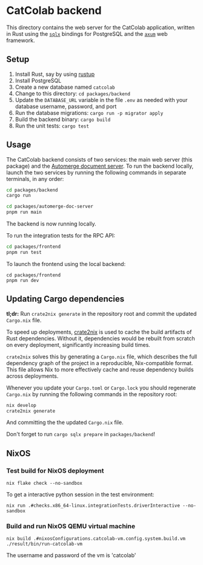 # CatColab backend

This directory contains the web server for the CatColab application, written in
Rust using the [`sqlx`](https://github.com/launchbadge/sqlx) bindings for
PostgreSQL and the [`axum`](https://github.com/tokio-rs/axum) web framework.

## Setup

1. Install Rust, say by using [rustup](https://rustup.rs/)
2. Install PostgreSQL
3. Create a new database named `catcolab`
4. Change to this directory: `cd packages/backend`
5. Update the `DATABASE_URL` variable in the file `.env` as needed with your
   database username, password, and port
6. Run the database migrations: `cargo run -p migrator apply`
7. Build the backend binary: `cargo build`
8. Run the unit tests: `cargo test`

## Usage

The CatColab backend consists of two services: the main web server (this
package) and the [Automerge document server](../automerge-doc-server). To run
the backend locally, launch the two services by running the following commands
in separate terminals, in any order:

```sh
cd packages/backend
cargo run
```

```sh
cd packages/automerge-doc-server
pnpm run main
```

The backend is now running locally.

To run the integration tests for the RPC API:

```sh
cd packages/frontend
pnpm run test
```

To launch the frontend using the local backend:

```
cd packages/frontend
pnpm run dev
```


## Updating Cargo dependencies

**tl;dr:** Run `crate2nix generate` in the repository root and commit the updated `Cargo.nix` file.

To speed up deployments, [crate2nix](https://nix-community.github.io/crate2nix/) is used to cache the
build artifacts of Rust dependencies. Without it, dependencies would be rebuilt from scratch on every
deployment, significantly increasing build times.

`crate2nix` solves this by generating a `Cargo.nix` file, which describes the full dependency graph of
the project in a reproducible, Nix-compatible format. This file allows Nix to more effectively cache and
reuse dependency builds across deployments.

Whenever you update your `Cargo.toml` or `Cargo.lock` you should regenerate `Cargo.nix` by running the
following commands in the repository root:

```bash
nix develop
crate2nix generate
```

And committing the the updated `Cargo.nix` file.

Don't forget to run `cargo sqlx prepare` in `packages/backend`!


## NixOS

### Test build for NixOS deployment
```
nix flake check --no-sandbox
```

To get a interactive python session in the test environment:
```
nix run .#checks.x86_64-linux.integrationTests.driverInteractive --no-sandbox
```

### Build and run NixOS QEMU virtual machine
```
nix build .#nixosConfigurations.catcolab-vm.config.system.build.vm
./result/bin/run-catcolab-vm
```

The username and password of the vm is 'catcolab'
